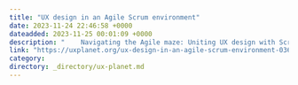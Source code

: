 ```yaml
---
title: "UX design in an Agile Scrum environment"
date: 2023-11-24 22:46:58 +0000
dateadded: 2023-11-25 00:01:09 +0000
description: "    Navigating the Agile maze: Uniting UX design with Scrum for enhanced product development.  Continue reading on UX Planet »  "
link: "https://uxplanet.org/ux-design-in-an-agile-scrum-environment-036ffdab5f6b?source=rss----819cc2aaeee0---4"
category:
directory: _directory/ux-planet.md
---
```

